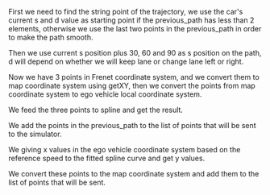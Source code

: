 
First we need to find the string point of the trajectory, we use the 
car's current s and d value as starting point if the previous_path has 
less than 2 elements, otherwise we use the last two points in the 
previous_path in order to make the path smooth.

Then we use current s position plus 30, 60 and 90 as s position on
the path, d will depend on whether we will keep lane or change 
lane left or right. 

Now we have 3 points in Frenet coordinate system, and we convert
them to map coordinate system using getXY, then we convert the points
from map coordinate system to ego vehicle local coordinate 
system. 

We feed the three points to spline and get the result.

We add the points in the previous_path to the list of points
that will be sent to the simulator.

We giving x values in the ego vehicle coordinate system
 based on the reference speed to the fitted 
spline curve and get y values.

We convert these points to the map coordinate system and add 
them to the list of points that will be sent.